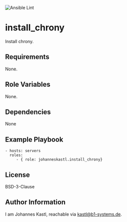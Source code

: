 ![Ansible Lint](https://github.com/johanneskastl/ansible-role-install_chrony/workflows/Ansible%20Lint/badge.svg)

install_chrony
=========

Install chrony.

Requirements
------------

None.

Role Variables
--------------

None.

Dependencies
------------

None

Example Playbook
----------------

    - hosts: servers
      roles:
         - { role: johanneskastl.install_chrony}

License
-------

BSD-3-Clause

Author Information
------------------

I am Johannes Kastl, reachable via kastl@b1-systems.de.
